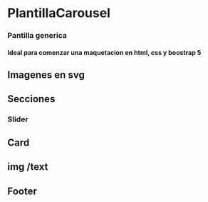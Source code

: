 # PlantillaCarousel

### Pantilla generica
#### Ideal para comenzar una maquetacion en html, css y boostrap 5
## Imagenes en svg


## Secciones
### Slider
##  Card
## img /text
## Footer
